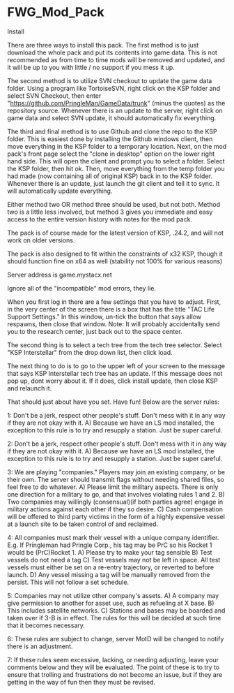 FWG_Mod_Pack
============

Install

There are three ways to install this pack. 
The first method is to just download the whole pack and put its contents into game data. This is not recommended as from time to time mods will be removed and updated, and it will be up to you with little / no support if you mess it up.

The second method is to utilize SVN checkout to update the game data folder. Using a program like TortoiseSVN, right click on the KSP folder and select SVN Checkout, then enter "https://github.com/PringleMan/GameData/trunk" (minus the quotes) as the repository source. Whenever there is an update to the server, right click on game data and select SVN update, it should automatically fix everything.

The third and final method is to use Github and clone the repo to the KSP folder. This is easiest done by installing the Github windows client, then move everything in the KSP folder to a temporary location. Next, on the mod pack's front page select the "clone in desktop" option on the lower right hand side. This will open the client and prompt you to select a folder. Select the KSP folder, then hit ok. Then, move everything from the temp folder you had made (now containing all of original KSP) back in to the KSP folder. Whenever there is an update, just launch the git client and tell it to sync. It will automatically update everything.

Either method two OR method three should be used, but not both. Method two is a little less involved, but method 3 gives you immediate and easy access to the entire version history with notes for the mod pack.

The pack is of course made for the latest version of KSP, .24.2, and will not work on older versions.

The pack is also designed to fit within the constraints of x32 KSP, though it should function fine on x64 as well (stability not 100% for various reasons)

Server address is game.mystacx.net

Ignore all of the "incompatible" mod errors, they lie.

When you first log in there are a few settings that you have to adjust. First, in the very center of the screen there is a box that has the title "TAC Life Support Settings." In this window, un-tick the button that says allow respawns, then close that window. Note: It will probably accidentally send you to the research center, just back out to the space center.

The second thing is to select a tech tree from the tech tree selector. Select "KSP Interstellar" from the drop down list, then click load.

The next thing to do is to go to the upper left of your screen to the message that says KSP Interstellar tech tree has an update. If this message does not pop up, dont worry about it. If it does, click install update, then close KSP and relaunch it.

That should just about have you set. Have fun! Below are the server rules:

1: Don't be a jerk, respect other people's stuff. Don't mess with it in any way if they are not okay with it.
	A) Because we have an LS mod installed, the exception to this rule is to try and resupply a station. Just be super careful.

2: Don't be a jerk, respect other people's stuff. Don't mess with it in any way if they are not okay with it.
	A) Because we have an LS mod installed, the exception to this rule is to try and resupply a station. Just be super careful.
	
3: We are playing "companies." Players may join an existing company, or be their own. The server should transmit flags without needing shared files, so feel free to do whatever.
	A) Please limit the military aspects. There is only one direction for a military to go, and that involves violating rules 1 and 2.
	B) Two companies may willingly (consensual)(if both parties agree) engage in military actions against each other if they so desire.
	C) Cash compensation will be offered to third party victims in the form of a highly expensive vessel at a launch site to be taken control of and reclaimed.
		
4: All companies must mark their vessel with a unique company identifier. E.g. If Pringleman had Pringle Corp., his tag may be PrC so his Rocket 1 would be (PrC)Rocket 1.
	A) Please try to make your tag sensible
	B) Test vessels do not need a tag
	C) Test vessels may not be left in space. All test vessels must either be set on a re-entry trajectory, or reverted to before launch.
	D) Any vessel missing a tag will be manually removed from the persist. This will not follow a set schedule.
	
5: Companies may not utilize other company's assets.
	A) A company may give permission to another for asset use, such as refueling at X base.
	B) This includes satellite networks.
	C) Stations and bases may be boarded and taken over if 3-B is in effect. The rules for this will be decided at such time that it becomes necessary.
	
6: These rules are subject to change, server MotD will be changed to notify there is an adjustment.

7: If these rules seem excessive, lacking, or needing adjusting, leave your comments below and they will be evaluated. The point of these is to try to ensure that trolling and frustrations do not become an issue, but if they are getting in the way of fun then they must be revised.

